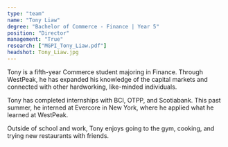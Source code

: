```yaml
---
type: "team"
name: "Tony Liaw"
degree: "Bachelor of Commerce - Finance | Year 5"
position: "Director"
management: "True"
research: ["MGPI_Tony_Liaw.pdf"]
headshot: Tony_Liaw.jpg
---
```


Tony is a fifth-year Commerce student majoring in Finance. Through WestPeak, he has expanded his knowledge of the capital markets and connected with other hardworking, like-minded individuals. 

Tony has completed internships with BCI, OTPP, and Scotiabank. This past summer, he interned at Evercore in New York, where he applied what he learned at WestPeak.

Outside of school and work, Tony enjoys going to the gym, cooking, and trying new restaurants with friends.
